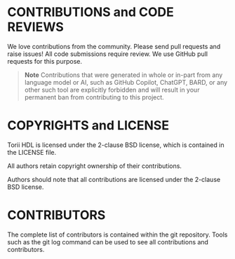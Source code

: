 # CONTRIBUTIONS and CODE REVIEWS

We love contributions from the community. Please send pull requests and raise
issues! All code submissions require review. We use GitHub pull requests for
this purpose.

> **Note** Contributions that were generated in whole or in-part from any
> language model or AI, such as GitHub Copilot, ChatGPT, BARD, or any other such tool
> are explicitly forbidden and will result in your permanent ban from contributing
> to this project.


# COPYRIGHTS and LICENSE

Torii HDL is licensed under the 2-clause BSD license, which is contained in
the LICENSE file.

All authors retain copyright ownership of their contributions.

Authors should note that all contributions are licensed under the 2-clause BSD
license.


# CONTRIBUTORS

The complete list of contributors is contained within the git repository.
Tools such as the git log command can be used to see all contributions and
contributors.
